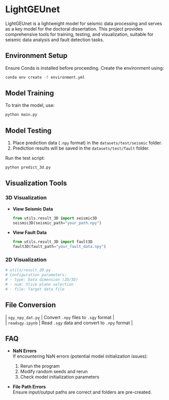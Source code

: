 # LightGEUnet  
LightGEUnet is a lightweight model for seismic data processing and serves as a key model for the doctoral dissertation. This project provides comprehensive tools for training, testing, and visualization, suitable for seismic data analysis and fault detection tasks.

## Environment Setup  
Ensure Conda is installed before proceeding. Create the environment using:  
```bash
conda env create -f environment.yml
```

## Model Training  
To train the model, use:  
```bash
python main.py
```

## Model Testing  
1. Place prediction data (`.npy` format) in the `datasets/test/seismic` folder.  
2. Prediction results will be saved in the `datasets/test/fault` folder.  

Run the test script:  
```bash
python predict_3d.py
```

## Visualization Tools  
### 3D Visualization  
- **View Seismic Data**  
  ```python
  from utils.result_3D import seismic3D
  seismic3D(seismic_path="your_path.npy")
  ```
- **View Fault Data**  
  ```python
  from utils.result_3D import fault3D
  fault3D(fault_path="your_fault_data.npy")
  ```

### 2D Visualization  
```python
# utils/result_2D.py
# Configuration parameters:
# - type: Data dimension (2D/3D)
# - num: Slice plane selection
# - file: Target data file
```

## File Conversion  
| `sgy_npy_dat.py` | Convert `.npy` files to `.sgy` format |  
| `readsgy.ipynb` | Read `.sgy` data and convert to `.npy` format |  

## FAQ  
- **NaN Errors**  
  If encountering NaN errors (potential model initialization issues):  
  1. Rerun the program  
  2. Modify random seeds and rerun  
  3. Check model initialization parameters  

- **File Path Errors**  
  Ensure input/output paths are correct and folders are pre-created.  
